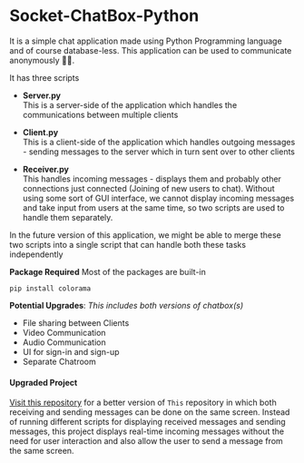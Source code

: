 # Socket-ChatBox-Python
It is a simple chat application made using Python Programming language and of course database-less. This application can be used to communicate anonymously 🤣🤣. 

It has three scripts

- __Server.py__  
  This is a server-side of the application which handles the communications between multiple clients

- __Client.py__  
  This is a client-side of the application which handles outgoing messages - sending messages to the server which in turn sent over to other clients
 
 - __Receiver.py__  
  This handles incoming messages - displays them and probably other connections just connected (Joining of new users to chat). Without using some sort of GUI interface,
  we cannot display incoming messages and take input from users at the same time, so two scripts are used to handle them separately. 
  
  In the future version of this application, we might be able to merge these two scripts into a single script that can handle both these tasks independently
  
 **Package Required**
Most of the packages are built-in

````
pip install colorama
````

**Potential Upgrades**:
_This includes both versions of chatbox(s)_
- File sharing between Clients
- Video Communication
- Audio Communication
- UI for sign-in and sign-up
- Separate Chatroom

#### Upgraded Project
[Visit this repository](https://github.com/sachin-acharya-projects/python_vintage_chats) for a better version of `This` repository in which both receiving and sending messages can be done on the same screen. Instead of running different scripts for displaying received messages and sending messages, this project displays real-time incoming messages without the need for user interaction and also allow the user to send a message from the same screen.
